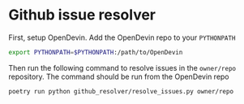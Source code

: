 # Github issue resolver

First, setup OpenDevin.
Add the OpenDevin repo to your `PYTHONPATH`

```bash
export PYTHONPATH=$PYTHONPATH:/path/to/OpenDevin
```

Then run the following command to resolve issues in the `owner/repo` repository.
The command should be run from the OpenDevin repo

```bash
poetry run python github_resolver/resolve_issues.py owner/repo
```
